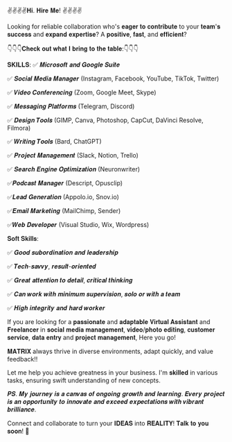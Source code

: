 ✌✌✌✌𝐇𝐢. 𝐇𝐢𝐫𝐞 𝐌𝐞! ✌✌✌✌

L͏o͏o͏k͏i͏n͏g͏ f͏o͏r͏ r͏e͏l͏i͏a͏b͏l͏e͏ c͏o͏l͏l͏a͏b͏o͏r͏a͏t͏i͏o͏n͏ who's 𝐞𝐚𝐠𝐞𝐫 𝐭𝐨 𝐜𝐨𝐧𝐭𝐫𝐢𝐛𝐮𝐭𝐞 to your 𝐭𝐞𝐚𝐦'𝐬 𝐬𝐮𝐜𝐜𝐞𝐬𝐬 and 𝐞𝐱𝐩𝐚𝐧𝐝 𝐞𝐱𝐩𝐞𝐫𝐭𝐢𝐬𝐞? A 𝐩𝐨𝐬𝐢𝐭𝐢𝐯𝐞, 𝐟𝐚𝐬𝐭, and 𝐞𝐟𝐟𝐢𝐜𝐢𝐞𝐧𝐭? 

👇👇👇𝐂𝐡𝐞𝐜𝐤 𝐨𝐮𝐭 𝐰𝐡𝐚𝐭 𝐈 𝐛𝐫𝐢𝐧𝐠 𝐭𝐨 𝐭𝐡𝐞 𝐭𝐚𝐛𝐥𝐞:👇👇👇

𝐒𝐊𝐈𝐋𝐋𝐒:
✅ 𝑴𝒊𝒄𝒓𝒐𝒔𝒐𝒇𝒕 𝒂𝒏𝒅 𝑮𝒐𝒐𝒈𝒍𝒆 𝑺𝒖𝒊𝒕𝒆

✅  𝑺𝒐𝒄𝒊𝒂𝒍 𝑴𝒆𝒅𝒊𝒂 𝑴𝒂𝒏𝒂𝒈𝒆𝒓 (Instagram, Facebook, YouTube, TikTok, Twitter)

✅ 𝑽𝒊𝒅𝒆𝒐 𝑪𝒐𝒏𝒇𝒆𝒓𝒆𝒏𝒄𝒊𝒏𝒈 (Zoom, Google Meet, Skype)

✅ 𝑴𝒆𝒔𝒔𝒂𝒈𝒊𝒏𝒈 𝑷𝒍𝒂𝒕𝒇𝒐𝒓𝒎𝒔 (Telegram, Discord)

✅ 𝑫𝒆𝒔𝒊𝒈𝒏 𝑻𝒐𝒐𝒍𝒔 (GIMP, Canva, Photoshop, CapCut, DaVinci Resolve, Filmora)

✅ 𝑾𝒓𝒊𝒕𝒊𝒏𝒈 𝑻𝒐𝒐𝒍𝒔 (Bard, ChatGPT)

✅ 𝑷𝒓𝒐𝒋𝒆𝒄𝒕 𝑴𝒂𝒏𝒂𝒈𝒆𝒎𝒆𝒏𝒕 (Slack, Notion, Trello)

✅ 𝑺𝒆𝒂𝒓𝒄𝒉 𝑬𝒏𝒈𝒊𝒏𝒆 𝑶𝒑𝒕𝒊𝒎𝒊𝒛𝒂𝒕𝒊𝒐𝒏 (Neuronwriter)

✅𝑷𝒐𝒅𝒄𝒂𝒔𝒕 𝑴𝒂𝒏𝒂𝒈𝒆𝒓 (Descript, Opusclip)

✅𝑳𝒆𝒂𝒅 𝑮𝒆𝒏𝒆𝒓𝒂𝒕𝒊𝒐𝒏 (Appolo.io, Snov.io)

✅𝑬𝒎𝒂𝒊𝒍 𝑴𝒂𝒓𝒌𝒆𝒕𝒊𝒏𝒈 (MailChimp, Sender)

✅𝑾𝒆𝒃 𝑫𝒆𝒗𝒆𝒍𝒐𝒑𝒆𝒓 (Visual Studio, Wix, Wordpress)


 𝐒𝐨𝐟𝐭 𝐒𝐤𝐢𝐥𝐥𝐬:
 
✅ 𝑮𝒐𝒐𝒅 𝒔𝒖𝒃𝒐𝒓𝒅𝒊𝒏𝒂𝒕𝒊𝒐𝒏 𝒂𝒏𝒅 𝒍𝒆𝒂𝒅𝒆𝒓𝒔𝒉𝒊𝒑 

✅ 𝑻𝒆𝒄𝒉-𝒔𝒂𝒗𝒗𝒚, 𝒓𝒆𝒔𝒖𝒍𝒕-𝒐𝒓𝒊𝒆𝒏𝒕𝒆𝒅 

✅ 𝑮𝒓𝒆𝒂𝒕 𝒂𝒕𝒕𝒆𝒏𝒕𝒊𝒐𝒏 𝒕𝒐 𝒅𝒆𝒕𝒂𝒊𝒍, 𝒄𝒓𝒊𝒕𝒊𝒄𝒂𝒍 𝒕𝒉𝒊𝒏𝒌𝒊𝒏𝒈 

✅ 𝑪𝒂𝒏 𝒘𝒐𝒓𝒌 𝒘𝒊𝒕𝒉 𝒎𝒊𝒏𝒊𝒎𝒖𝒎 𝒔𝒖𝒑𝒆𝒓𝒗𝒊𝒔𝒊𝒐𝒏, 𝒔𝒐𝒍𝒐 𝒐𝒓 𝒘𝒊𝒕𝒉 𝒂 𝒕𝒆𝒂𝒎

✅ 𝑯𝒊𝒈𝒉 𝒊𝒏𝒕𝒆𝒈𝒓𝒊𝒕𝒚 𝒂𝒏𝒅 𝒉𝒂𝒓𝒅 𝒘𝒐𝒓𝒌𝒆𝒓

If you are looking for a 𝐩𝐚𝐬𝐬𝐢𝐨𝐧𝐚𝐭𝐞 and 𝐚𝐝𝐚𝐩𝐭𝐚𝐛𝐥𝐞 𝐕𝐢𝐫𝐭𝐮𝐚𝐥 𝐀𝐬𝐬𝐢𝐬𝐭𝐚𝐧𝐭 and 𝐅𝐫𝐞𝐞𝐥𝐚𝐧𝐜𝐞𝐫 in 𝐬𝐨𝐜𝐢𝐚𝐥 𝐦𝐞𝐝𝐢𝐚 𝐦𝐚𝐧𝐚𝐠𝐞𝐦𝐞𝐧𝐭, 𝐯𝐢𝐝𝐞𝐨/𝐩𝐡𝐨𝐭𝐨 𝐞𝐝𝐢𝐭𝐢𝐧𝐠, 𝐜𝐮𝐬𝐭𝐨𝐦𝐞𝐫 𝐬𝐞𝐫𝐯𝐢𝐜𝐞, 𝐝𝐚𝐭𝐚 𝐞𝐧𝐭𝐫𝐲 and 𝐩𝐫𝐨𝐣𝐞𝐜𝐭 𝐦𝐚𝐧𝐚𝐠𝐞𝐦𝐞𝐧𝐭, Here you go!

𝐌𝐀𝐓𝐑𝐈𝐗 always thrive in diverse environments, adapt quickly, and value feedback!!

Let me help you achieve greatness in your business.
I'm 𝐬𝐤𝐢𝐥𝐥𝐞𝐝 in various tasks, ensuring swift understanding of new concepts.

𝑷𝑺. 𝑴𝒚 𝒋𝒐𝒖𝒓𝒏𝒆𝒚 𝒊𝒔 𝒂 𝒄𝒂𝒏𝒗𝒂𝒔 𝒐𝒇 𝒐𝒏𝒈𝒐𝒊𝒏𝒈 𝒈𝒓𝒐𝒘𝒕𝒉 𝒂𝒏𝒅 𝒍𝒆𝒂𝒓𝒏𝒊𝒏𝒈. 𝑬𝒗𝒆𝒓𝒚 𝒑𝒓𝒐𝒋𝒆𝒄𝒕 𝒊𝒔 𝒂𝒏 𝒐𝒑𝒑𝒐𝒓𝒕𝒖𝒏𝒊𝒕𝒚 𝒕𝒐 𝒊𝒏𝒏𝒐𝒗𝒂𝒕𝒆 𝒂𝒏𝒅 𝒆𝒙𝒄𝒆𝒆𝒅 𝒆𝒙𝒑𝒆𝒄𝒕𝒂𝒕𝒊𝒐𝒏𝒔 𝒘𝒊𝒕𝒉 𝒗𝒊𝒃𝒓𝒂𝒏𝒕 𝒃𝒓𝒊𝒍𝒍𝒊𝒂𝒏𝒄𝒆.

Connect and collaborate to turn your 𝐈𝐃𝐄𝐀𝐒 into 𝐑𝐄𝐀𝐋𝐈𝐓𝐘!
𝐓𝐚𝐥𝐤 𝐭𝐨 𝐲𝐨𝐮 𝐬𝐨𝐨𝐧! 🙂
